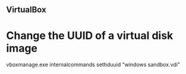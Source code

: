 ## VirtualBox

# Change the UUID of a virtual disk image

vboxmanage.exe internalcommands sethduuid "windows sandbox.vdi"
